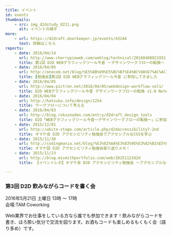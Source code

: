 ```yaml
---
title: イベント
id: events
thumbnails:
    - src: img_d2dstudy_0211.png
      alt: イベントの様子
more:
    - url: https://d2draft.doorkeeper.jp/events/43244
      text: 詳細はこちら
reports:
    - date: 2016/04/14
      url: http://www.cherrypieweb.com/weblog/technical/20160408021931.php
      title: 第1回 D2D WEBグラフィックツール今昔 ～デザインワークフローの転換～ でお話してきました
    - date: 2016/04/05
      url: http://onocom.net/blog/%E5%8B%89%E5%BC%B7%E4%BC%9A%E7%AC%AC1%E5%9B%9E-d2d-web%E3%82%B0%E3%83%A9%E3%83%95%E3%82%A3%E3%83%83%E3%82%AF%E3%83%84%E3%83%BC%E3%83%AB%E4%BB%8A%E6%98%94-%E3%81%AB%E5%8F%82%E5%8A%A0%E3%81%97/
      title: [勉強会]第1回 D2D WEBグラフィックツール今昔 に参加してきました
    - date: 2016/04/05
      url: http://www.pictron.net/2016/04/05/webdesign-workflow-vol1/
      title: D2D WEBグラフィックツール今昔 デザインワークフローの転換 v1.0 Note 2016/4/2（土）
    - date: 2016/04/04
      url: http://hatsuka.info/design/1254
      title: ワークフローについて考える
    - date: 2016/04/03
      url: http://blog.rokuzeudon.com/entry/d2draft_design_tools
      title: D2D「WEBグラフィックツール今昔〜デザインワークフローの転換～」に参加してきました
    - date: 2015/12/01
      url: http://white-stage.com/article.php/d2daccessibility7-2nd
      title: オマケ会 D2D アクセシビリティ勉強会でアクセシブルなCSSを学ぶ
    - date: 2015/11/30
      url: http://codingmania.net/blog/%E3%82%AA%E3%83%9E%E3%82%B1%E5%9B%9E-d2d-%E3%82%A2%E3%82%AF%E3%82%BB%E3%82%B7%E3%83%93%E3%83%AA%E3%83%86%E3%82%A3%E5%8B%89%E5%BC%B7%E4%BC%9A%E6%8C%AF%E3%82%8A%E8%BF%94%E3%82%8A%E3%83%A1%E3%83%A2
      title: オマケ回 D2D アクセシビリティ勉強会振り返りメモ！
    - date: 2015/11/23
      url: http://blog.mismithportfolio.com/web/20151123d2d
      title: 【イベントレポ】オマケ会 D2D アクセシビリティ勉強会 ～アクセシブルなCSSもやっとこう～に参加しました #d2draft

---
```


### 第3回 D2D 飲みながらコードを書く会

2016年5月21日 土曜日 13時 ～ 17時  
会場:TAM Coworking

Web業界でお仕事をしている方なら誰でも参加できます！飲みながらコードを書き、ほろ酔い気分で交流を図ります。お酒もコードも楽しめるもくもく会（語り多め）です。
